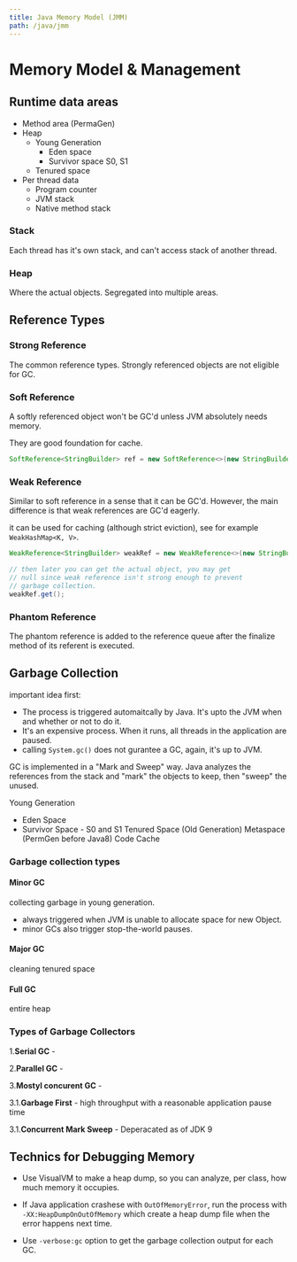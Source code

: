 ```yaml
---
title: Java Memory Model (JMM)
path: /java/jmm
---
```


# Memory Model & Management

## Runtime data areas
- Method area (PermaGen)
- Heap
  - Young Generation
    - Eden space
    - Survivor space S0, S1
  - Tenured space
- Per thread data
  - Program counter
  - JVM stack
  - Native method stack

### Stack
Each thread has it's own stack, and can't access stack of another thread.
### Heap
Where the actual objects. Segregated into multiple areas.

## Reference Types
### Strong Reference
The common reference types. Strongly referenced objects are not eligible for GC.

### Soft Reference
A softly referenced object won't be GC'd unless JVM absolutely needs memory.



They are good foundation for cache.

```java
SoftReference<StringBuilder> ref = new SoftReference<>(new StringBuilder());
```

### Weak Reference
Similar to soft reference in a sense that it can be GC'd. However, the main difference is that weak references are GC'd eagerly.

it can be used for caching (although strict eviction), see for example `WeakHashMap<K, V>`.
```java
WeakReference<StringBuilder> weakRef = new WeakReference<>(new StringBuilder());

// then later you can get the actual object, you may get
// null since weak reference isn't strong enough to prevent
// garbage collection.
weakRef.get();
```

### Phantom Reference
The phantom reference is added to the reference queue after the finalize method of its referent is executed.

## Garbage Collection
important idea first:
- The process is triggered automaitcally by Java. It's upto the JVM when and whether or not to do it.
- It's an expensive process. When it runs, all threads in the application are paused.
- calling `System.gc()` does not gurantee a GC, again, it's up to JVM.


GC is implemented in a "Mark and Sweep" way. Java analyzes the references from the stack and "mark" the objects to keep, then "sweep" the unused.

Young Generation
- Eden Space
- Survivor Space - S0 and S1
Tenured Space (Old Generation)
Metaspace (PermGen before Java8)
Code Cache

### Garbage collection types
#### Minor GC
collecting garbage in young generation. 
- always triggered when JVM is unable to allocate space for new Object. 
- minor GCs also trigger stop-the-world pauses.
#### Major GC
cleaning tenured space
#### Full GC
entire heap

### Types of Garbage Collectors

1.**Serial GC** - 

2.**Parallel GC** - 

3.**Mostyl concurent GC** - 

3.1.**Garbage First** - 
high throughput with a reasonable application pause time

3.1.**Concurrent Mark Sweep** - Deperacated as of JDK 9

## Technics for Debugging Memory
- Use VisualVM to make a heap dump, so you can analyze, per class, how much memory it occupies.

- If Java application crashese with `OutOfMemoryError`, run the process with `-XX:HeapDumpOnOutOfMemory` which create a heap dump file when the error happens next time.

- Use `-verbose:gc` option to get the garbage collection output for each GC.
